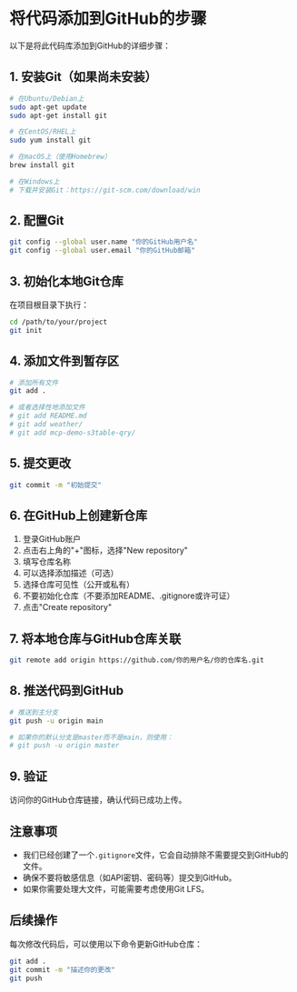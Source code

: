 # 将代码添加到GitHub的步骤

以下是将此代码库添加到GitHub的详细步骤：

## 1. 安装Git（如果尚未安装）

```bash
# 在Ubuntu/Debian上
sudo apt-get update
sudo apt-get install git

# 在CentOS/RHEL上
sudo yum install git

# 在macOS上（使用Homebrew）
brew install git

# 在Windows上
# 下载并安装Git：https://git-scm.com/download/win
```

## 2. 配置Git

```bash
git config --global user.name "你的GitHub用户名"
git config --global user.email "你的GitHub邮箱"
```

## 3. 初始化本地Git仓库

在项目根目录下执行：

```bash
cd /path/to/your/project
git init
```

## 4. 添加文件到暂存区

```bash
# 添加所有文件
git add .

# 或者选择性地添加文件
# git add README.md
# git add weather/
# git add mcp-demo-s3table-qry/
```

## 5. 提交更改

```bash
git commit -m "初始提交"
```

## 6. 在GitHub上创建新仓库

1. 登录GitHub账户
2. 点击右上角的"+"图标，选择"New repository"
3. 填写仓库名称
4. 可以选择添加描述（可选）
5. 选择仓库可见性（公开或私有）
6. 不要初始化仓库（不要添加README、.gitignore或许可证）
7. 点击"Create repository"

## 7. 将本地仓库与GitHub仓库关联

```bash
git remote add origin https://github.com/你的用户名/你的仓库名.git
```

## 8. 推送代码到GitHub

```bash
# 推送到主分支
git push -u origin main

# 如果你的默认分支是master而不是main，则使用：
# git push -u origin master
```

## 9. 验证

访问你的GitHub仓库链接，确认代码已成功上传。

## 注意事项

- 我们已经创建了一个`.gitignore`文件，它会自动排除不需要提交到GitHub的文件。
- 确保不要将敏感信息（如API密钥、密码等）提交到GitHub。
- 如果你需要处理大文件，可能需要考虑使用Git LFS。

## 后续操作

每次修改代码后，可以使用以下命令更新GitHub仓库：

```bash
git add .
git commit -m "描述你的更改"
git push
```